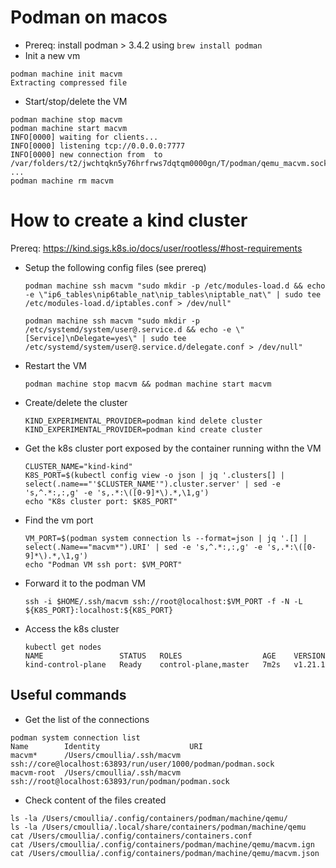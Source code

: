 # Podman on macos

- Prereq: install podman > 3.4.2 using `brew install podman`
- Init a new vm
```
podman machine init macvm
Extracting compressed file
```

- Start/stop/delete the VM
```
podman machine stop macvm
podman machine start macvm
INFO[0000] waiting for clients...
INFO[0000] listening tcp://0.0.0.0:7777
INFO[0000] new connection from  to /var/folders/t2/jwchtqkn5y76hrfrws7dqtqm0000gn/T/podman/qemu_macvm.sock
...
podman machine rm macvm
```

# How to create a kind cluster

Prereq: https://kind.sigs.k8s.io/docs/user/rootless/#host-requirements

- Setup the following config files (see prereq)
  ```
  podman machine ssh macvm "sudo mkdir -p /etc/modules-load.d && echo -e \"ip6_tables\nip6table_nat\nip_tables\niptable_nat\" | sudo tee /etc/modules-load.d/iptables.conf > /dev/null"
  
  podman machine ssh macvm "sudo mkdir -p /etc/systemd/system/user@.service.d && echo -e \"[Service]\nDelegate=yes\" | sudo tee /etc/systemd/system/user@.service.d/delegate.conf > /dev/null"
  ```
- Restart the VM
  ```  
  podman machine stop macvm && podman machine start macvm
  ```
- Create/delete the cluster
  ```
  KIND_EXPERIMENTAL_PROVIDER=podman kind delete cluster
  KIND_EXPERIMENTAL_PROVIDER=podman kind create cluster
  ```
- Get the k8s cluster port exposed by the container running withn the VM
  ```
  CLUSTER_NAME="kind-kind"
  K8S_PORT=$(kubectl config view -o json | jq '.clusters[] | select(.name=="'$CLUSTER_NAME'").cluster.server' | sed -e 's,^.*:,:,g' -e 's,.*:\([0-9]*\).*,\1,g')
  echo "K8s cluster port: $K8S_PORT"
  ```
- Find the vm port
  ```
  VM_PORT=$(podman system connection ls --format=json | jq '.[] | select(.Name=="macvm*").URI' | sed -e 's,^.*:,:,g' -e 's,.*:\([0-9]*\).*,\1,g')
  echo "Podman VM ssh port: $VM_PORT"
  ```
- Forward it to the podman VM
  ```
  ssh -i $HOME/.ssh/macvm ssh://root@localhost:$VM_PORT -f -N -L ${K8S_PORT}:localhost:${K8S_PORT}
  ```
- Access the k8s cluster
  ```
  kubectl get nodes
  NAME                 STATUS   ROLES                  AGE    VERSION
  kind-control-plane   Ready    control-plane,master   7m2s   v1.21.1
  ```
## Useful commands

- Get the list of the connections
```
podman system connection list
Name        Identity                    URI
macvm*      /Users/cmoullia/.ssh/macvm  ssh://core@localhost:63893/run/user/1000/podman/podman.sock
macvm-root  /Users/cmoullia/.ssh/macvm  ssh://root@localhost:63893/run/podman/podman.sock
```

- Check content of the files created
```
ls -la /Users/cmoullia/.config/containers/podman/machine/qemu/
ls -la /Users/cmoullia/.local/share/containers/podman/machine/qemu
cat /Users/cmoullia/.config/containers/containers.conf
cat /Users/cmoullia/.config/containers/podman/machine/qemu/macvm.ign
cat /Users/cmoullia/.config/containers/podman/machine/qemu/macvm.json
```
